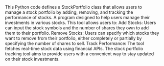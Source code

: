 This Python code defines a StockPortfolio class that allows users to manage a stock portfolio by adding, removing, and tracking the performance of stocks. A program designed to help users manage their investments in various stocks. This tool allows users to:
Add Stocks: Users can input the stock symbols and the number of shares they own to add them to their portfolio.
Remove Stocks: Users can specify which stocks they want to remove from their portfolio, either completely or partially by specifying the number of shares to sell.
Track Performance: The tool fetches real-time stock data using financial APIs.
The stock portfolio tracking tool aims to provide users with a convenient way to stay updated on their stock investments.
